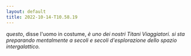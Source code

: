 ```yaml
---
layout: default
title: 2022-10-14-T10.58.19
---
```

*questo*, disse l'uomo in costume, *è uno dei nostri Titani Viaggiatori. si sta preparando mentalmente a secoli e secoli d'esplorazione dello spazio intergalattico.*